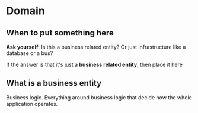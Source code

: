 # Domain

## When to put something here

**Ask yourself**: Is this a business related entity? Or just infrastructure like a database or a bus?

If the answer is that it's just a **business related entity**, then place it here

## What is a business entity

Business logic.
Everything around business logic
that decide how the whole application operates.
